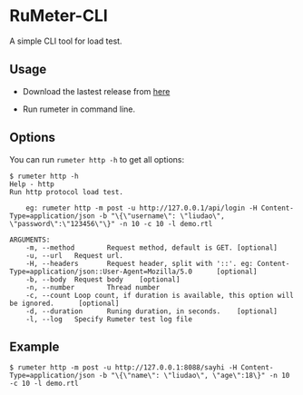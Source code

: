 # RuMeter-CLI

A simple CLI tool for load test.

## Usage

- Download the lastest release from [here][releases]

[releases]: https://github.com/jimmyseraph/rumeter/releases

- Run rumeter in command line. 

## Options

You can run `rumeter http -h` to get all options:
```Shell
$ rumeter http -h
Help - http
Run http protocol load test.

    eg: rumeter http -m post -u http://127.0.0.1/api/login -H Content-Type=application/json -b "\{\"username\": \"liudao\", \"password\":\"123456\"\}" -n 10 -c 10 -l demo.rtl

ARGUMENTS:
    -m, --method        Request method, default is GET. [optional]
    -u, --url   Request url.
    -H, --headers       Request header, split with '::'. eg: Content-Type=application/json::User-Agent=Mozilla/5.0      [optional]
    -b, --body  Request body    [optional]
    -n, --number        Thread number
    -c, --count Loop count, if duration is available, this option will be ignored.      [optional]
    -d, --duration      Runing duration, in seconds.    [optional]
    -l, --log   Specify Rumeter test log file
```

## Example
```Shell
$ rumeter http -m post -u http://127.0.0.1:8088/sayhi -H Content-Type=application/json -b "\{\"name\": \"liudao\", \"age\":18\}" -n 10 -c 10 -l demo.rtl
```